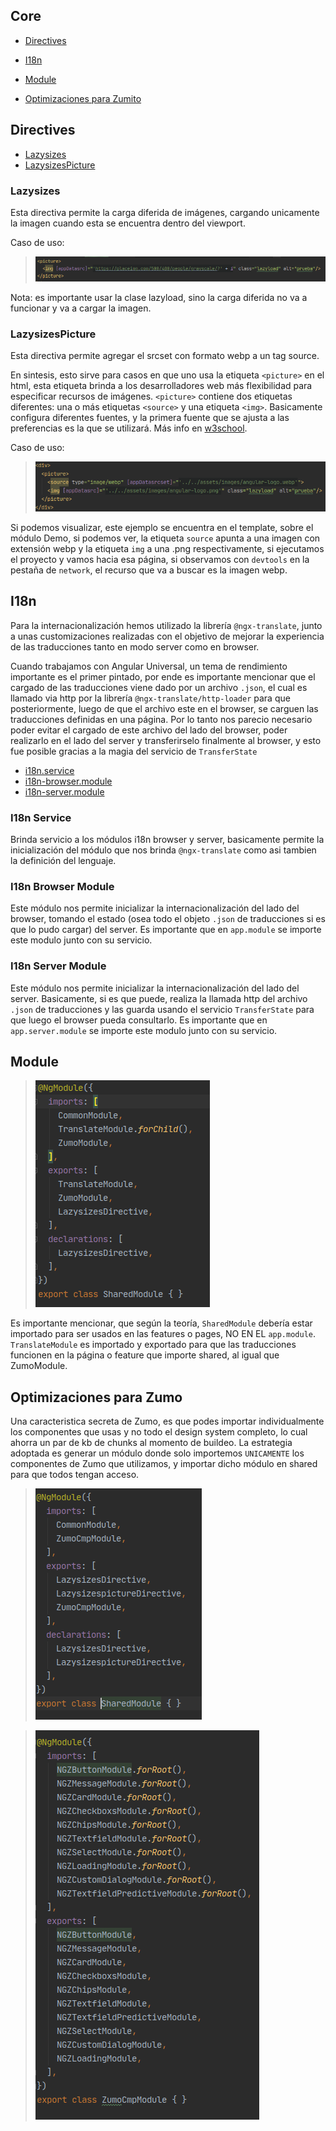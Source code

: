 ## Core
- [Directives](#directives)
    
- [I18n](#i18n)

- [Module](#module)

- [Optimizaciones para Zumito](#optimizaciones-para-zumo)

## Directives  
- [Lazysizes](#lazysizes)
- [LazysizesPicture](#lazysizespicture)

### Lazysizes
Esta directiva permite la carga diferida de imágenes, cargando unicamente la imagen cuando esta se encuentra dentro del viewport.

Caso de uso:

> ![example](./directives/example-lazysizes.png)

Nota: es importante usar la clase lazyload, sino la carga diferida no va a funcionar y va a cargar la imagen.

### LazysizesPicture
Esta directiva permite agregar el srcset con formato webp a un tag source.

En sintesis, esto sirve para casos en que uno usa la etiqueta `<picture>` en el html, esta etiqueta  brinda a los desarrolladores web más flexibilidad para especificar recursos de imágenes. `<picture>` contiene dos etiquetas diferentes: una o más etiquetas `<source>` y una etiqueta `<img>`. Basicamente configura diferentes fuentes, y la primera fuente que se ajusta a las preferencias es la que se utilizará. Más info en [w3school](https://www.w3schools.com/tags/tag_picture.asp).

Caso de uso:

> ![example](./directives/example-lazysizespicture.png)

Si podemos visualizar, este ejemplo se encuentra en el template, sobre el módulo Demo, si podemos ver, la etiqueta `source` apunta a una imagen con extensión webp y la etiqueta `img` a una .png respectivamente, si ejecutamos el proyecto y vamos hacia esa página, si observamos con `devtools` en la pestaña de `network`, el recurso que va a buscar es la imagen webp.

## I18n
Para la internacionalización hemos utilizado la librería `@ngx-translate`, junto a unas customizaciones realizadas con el objetivo de mejorar la experiencia de las traducciones tanto en modo server como en browser.

Cuando trabajamos con Angular Universal, un tema de rendimiento importante es el primer pintado, por ende es importante mencionar que el cargado de las traducciones viene dado por un archivo `.json`, el cual es llamado via http por la librería `@ngx-translate/http-loader` para que posteriormente, luego de que el archivo este en el browser, se carguen las traducciones definidas en una página. Por lo tanto nos parecio necesario poder evitar el cargado de este archivo del lado del browser, poder realizarlo en el lado del server y transferirselo finalmente al browser, y esto fue posible gracias a la magia del servicio de `TransferState`

- [i18n.service](#i18n-service)
- [i18n-browser.module](#i18n-browser-module)
- [i18n-server.module](#i18n-server-module)

### I18n Service
Brinda servicio a los módulos i18n browser y server, basicamente permite la inicialización del módulo que nos brinda `@ngx-translate` como asi tambien la definición del lenguaje.

### I18n Browser Module
Este módulo nos permite inicializar la internacionalización del lado del browser, tomando el estado (osea todo el objeto `.json` de traducciones si es que lo pudo cargar) del server. 
Es importante que en `app.module` se importe este modulo junto con su servicio.
### I18n Server Module
Este módulo nos permite inicializar la internacionalización del lado del server. Basicamente, si es que puede, realiza la llamada http del archivo `.json` de traducciones y las guarda usando el servicio `TransferState` para que luego el browser pueda consultarlo.
Es importante que en `app.server.module` se importe este modulo junto con su servicio.

## Module

> ![example](./example-shared-module.png)

Es importante mencionar, que según la teoría, `SharedModule` debería estar importado para ser usados en las features o pages, NO EN EL `app.module`.
`TranslateModule` es importado y exportado para que las traducciones funcionen en la página o feature que importe shared, al igual que ZumoModule.

## Optimizaciones para Zumo

Una caracteristica secreta de Zumo, es que podes importar individualmente los componentes que usas y no todo el design system completo, lo cual ahorra un par de kb de chunks al momento de buildeo. La estrategia adoptada es generar un módulo donde solo importemos `UNICAMENTE` los componentes de Zumo que utilizamos, y importar dicho módulo en shared para que todos tengan acceso.

> ![example](./example-shared-zumo-module.png)

> ![example](./example-zumo-module.png)

